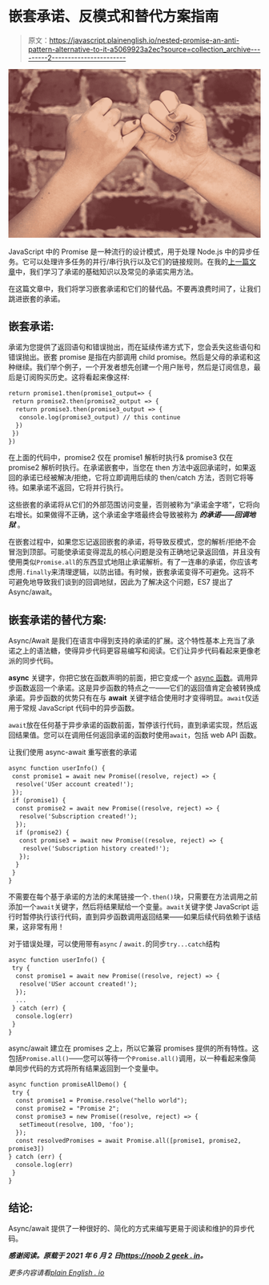 # 嵌套承诺、反模式和替代方案指南

> 原文：<https://javascript.plainenglish.io/nested-promise-an-anti-pattern-alternative-to-it-a5069923a2ec?source=collection_archive---------2----------------------->

![](img/6978658db60996e144794c706cfa0e1e.png)

JavaScript 中的 Promise 是一种流行的设计模式，用于处理 Node.js 中的异步任务。它可以处理许多任务的并行/串行执行以及它们的链接规则。在我的[上一篇文章](/promise-in-javascript-with-all-the-methods-b7357196a57e)中，我们学习了承诺的基础知识以及常见的承诺实用方法。

在这篇文章中，我们将学习嵌套承诺和它们的替代品。不要再浪费时间了，让我们跳进嵌套的承诺。

## 嵌套承诺:

承诺为您提供了返回语句和错误抛出，而在延续传递方式下，您会丢失这些语句和错误抛出。嵌套 promise 是指在内部调用 child promise。然后是父母的承诺和这种继续。我们举个例子，一个开发者想先创建一个用户账号，然后是订阅信息，最后是订阅购买历史。这将看起来像这样:

```
return promise1.then(promise1_output=> {
 return promise2.then(promise2_output => {
  return promise3.then(promise3_output => {
   console.log(promise3_output) // this continue
  })
 })
})
```

在上面的代码中，promise2 仅在 promise1 解析时执行& promise3 仅在 promise2 解析时执行。在承诺嵌套中，当您在 then 方法中返回承诺时，如果返回的承诺已经被解决/拒绝，它将立即调用后续的 then/catch 方法，否则它将等待。如果承诺不返回，它将并行执行。

这些嵌套的承诺将从它们的外部范围访问变量，否则被称为“承诺金字塔”，它将向右增长。如果做得不正确，这个承诺金字塔最终会导致被称为 ***的承诺——回调地狱*** 。

在嵌套过程中，如果您忘记返回嵌套的承诺，将导致反模式，您的解析/拒绝不会冒泡到顶部。可能使承诺变得混乱的核心问题是没有正确地记录返回值，并且没有使用类似`Promise.all`的东西显式地阻止承诺解析。有了一连串的承诺，你应该考虑用`.finally`来清理逻辑，以防出错。有时候，嵌套承诺变得不可避免。这将不可避免地导致我们谈到的回调地狱，因此为了解决这个问题，ES7 提出了 Async/await。

## 嵌套承诺的替代方案:

Async/Await 是我们在语言中得到支持的承诺的扩展。这个特性基本上充当了承诺之上的语法糖，使得异步代码更容易编写和阅读。它们让异步代码看起来更像老派的同步代码。

**async** 关键字，你把它放在函数声明的前面，把它变成一个 [async 函数](https://developer.mozilla.org/en-US/docs/Web/JavaScript/Reference/Statements/async_function)。调用异步函数返回一个承诺。这是异步函数的特点之一——它们的返回值肯定会被转换成承诺。异步函数的优势只有在与 **await** 关键字结合使用时才变得明显。`await`仅适用于常规 JavaScript 代码中的异步函数。

`await`放在任何基于异步承诺的函数前面，暂停该行代码，直到承诺实现，然后返回结果值。您可以在调用任何返回承诺的函数时使用`await`，包括 web API 函数。

让我们使用 async-await 重写嵌套的承诺

```
async function userInfo() {
 const promise1 = await new Promise((resolve, reject) => {
  resolve('USer account created!');
 });
 if (promise1) {
  const promise2 = await new Promise((resolve, reject) => {
   resolve('Subscription created!');
  });
  if (promise2) {
   const promise3 = await new Promise((resolve, reject) => {
    resolve('Subscription history created!');
   });
  }
 }
}
```

不需要在每个基于承诺的方法的末尾链接一个`.then()`块，只需要在方法调用之前添加一个`await`关键字，然后将结果赋给一个变量。`await`关键字使 JavaScript 运行时暂停执行该行代码，直到异步函数调用返回结果——如果后续代码依赖于该结果，这非常有用！

对于错误处理，可以使用带有`async` / `await.`的同步`try...catch`结构

```
async function userInfo() {
 try {
  const promise1 = await new Promise((resolve, reject) => {
   resolve('USer account created!');
  });
  ...
 } catch (err) {
  console.log(err)
 }
}
```

async/await 建立在 promises 之上，所以它兼容 promises 提供的所有特性。这包括`Promise.all()`——您可以等待一个`Promise.all()`调用，以一种看起来像简单同步代码的方式将所有结果返回到一个变量中。

```
async function promiseAllDemo() {
 try {
  const promise1 = Promise.resolve("hello world");
  const promise2 = "Promise 2";
  const promise3 = new Promise((resolve, reject) => {
   setTimeout(resolve, 100, 'foo');
  });
  const resolvedPromises = await Promise.all([promise1, promise2,  promise3])
} catch (err) {
  console.log(err)
 }
}
```

## 结论:

Async/await 提供了一种很好的、简化的方式来编写更易于阅读和维护的异步代码。

***感谢阅读。原载于 2021 年 6 月 2 日***[***https://noob 2 geek . in***](https://noob2geek.in/2021/06/02/nested-promise-an-anti-pattern-alternative-to-it/)***。***

*更多内容请看*[*plain English . io*](http://plainenglish.io/)